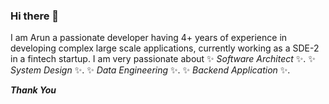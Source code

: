 <!--
**Arunv-Rvce/arunv-rvce** is a ✨ _special_ ✨ repository because its `README.md` (this file) appears on your GitHub profile.

Here are some ideas to get you started:

- 🔭 I’m currently working on ...
- 🌱 I’m currently learning ...
- 👯 I’m looking to collaborate on ...
- 🤔 I’m looking for help with ...
- 💬 Ask me about ...
- 📫 How to reach me: ...
- 😄 Pronouns: ...
- ⚡ Fun fact: ...
-->

### Hi there 👋
   I am Arun a passionate developer having 4+ years of experience in developing complex large scale applications, 
   currently working as a SDE-2 in a fintech startup.
   I am very passionate about
   ✨ _Software Architect_ ✨. 
   ✨ _System Design_ ✨. 
   ✨ _Data Engineering_ ✨. 
   ✨ _Backend Application_ ✨. 

    
___Thank You___
